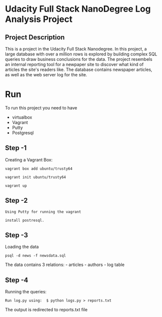 # Udacity Full Stack NanoDegree Log Analysis Project
## Project Description
This is a project in the Udacity Full Stack Nanodegree. In this project, a large database with over a million rows is explored by building complex SQL queries to draw business conclusions for the data. The project resembels an internal reporting tool for a newpaper site to discover what kind of articles the site's readers like. The database contains newspaper articles, as well as the web server log for the site.

# Run
To run this project you need to have 
- virtualbox
- Vagrant
- Putty
- Postgresql

## Step -1
Creating a Vagrant Box:
    
    vagrant box add ubuntu/trusty64
   
    vagrant init ubuntu/trusty64
   
    vagrant up

## Step -2

    Using Putty for running the vagrant

    install postresql.
    
## Step -3
Loading the data
    
    psql -d news -f newsdata.sql
    
The data contains 3 relations:
    - articles
    - authors
    - log table

## Step -4
Running the queries:

    Run log.py using:  $ python logs.py > reports.txt
  The output is redirected to reports.txt file
    
    
